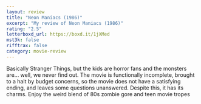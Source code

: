 ```yaml
---
layout: review
title: "Neon Maniacs (1986)"
excerpt: "My review of Neon Maniacs (1986)"
rating: "2.5"
letterboxd_url: https://boxd.it/1jXMed
mst3k: false
rifftrax: false
category: movie-review
---
```


Basically Stranger Things, but the kids are horror fans and the monsters are... well, we never find out. The movie is functionally incomplete, brought to a halt by budget concerns, so the movie does not have a satisfying ending, and leaves some questions unanswered. Despite this, it has its charms. Enjoy the weird blend of 80s zombie gore and teen movie tropes
